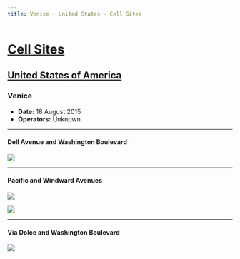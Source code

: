 ```yaml
---
title: Venice - United States - Cell Sites
---
```


# [Cell Sites](../)

## [United States of America](./)

### Venice

* **Date:** 18 August 2015
* **Operators:** Unknown

---

#### Dell Avenue and Washington Boulevard

![](https://f001.backblazeb2.com/file/CellSites/US/20150818-062812.jpg)

---

#### Pacific and Windward Avenues

![](https://f001.backblazeb2.com/file/CellSites/US/20150818-121446.jpg)

![](https://f001.backblazeb2.com/file/CellSites/US/20150818-121510.jpg)

---

#### Via Dolce and Washington Boulevard

![](https://f001.backblazeb2.com/file/CellSites/US/20150818-062505.jpg)
